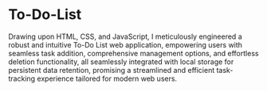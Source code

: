# To-Do-List
Drawing upon HTML, CSS, and JavaScript, I meticulously engineered a robust and intuitive To-Do List web application, empowering users with seamless task addition, comprehensive management options, and effortless deletion functionality, all seamlessly integrated with local storage for persistent data retention, promising a streamlined and efficient task-tracking experience tailored for modern web users.
